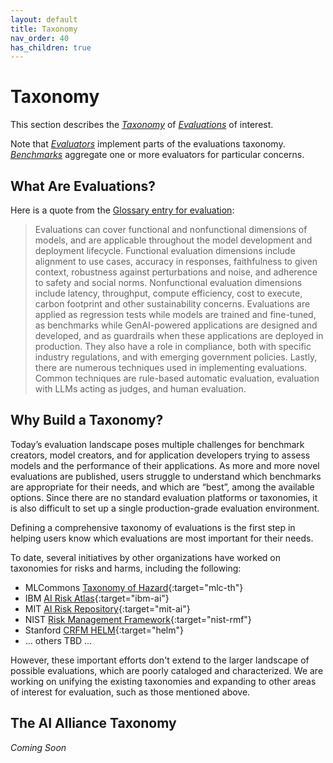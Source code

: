 ```yaml
---
layout: default
title: Taxonomy
nav_order: 40
has_children: true
---
```


# Taxonomy

This section describes the [_Taxonomy_]({{site.baseurl}}/glossary/#taxonomy)  of [_Evaluations_]({{site.baseurl}}/glossary/#evaluation) of interest. 

Note that [_Evaluators_]({{site.baseurl}}/glossary/#evaluator) implement parts of the evaluations taxonomy. [_Benchmarks_]({{site.baseurl}}/glossary/#benchmark) aggregate one or more evaluators for particular concerns.

## What Are Evaluations?

Here is a quote from the [Glossary entry for evaluation]({{site.baseurl}}/glossary/#evaluation):

> Evaluations can cover functional and nonfunctional dimensions of models, and are applicable throughout the model development and deployment lifecycle. Functional evaluation dimensions include alignment to use cases, accuracy in responses, faithfulness to given context, robustness against perturbations and noise, and adherence to safety and social norms. Nonfunctional evaluation dimensions include latency, throughput, compute efficiency, cost to execute, carbon footprint and other sustainability concerns. Evaluations are applied as regression tests while models are trained and fine-tuned, as benchmarks while GenAI-powered applications are designed and developed, and as guardrails when these applications are deployed in production. They also have a role in compliance, both with specific industry regulations, and with emerging government policies. Lastly, there are numerous techniques used in implementing evaluations. Common techniques are rule-based automatic evaluation, evaluation with LLMs acting as judges, and human evaluation.

## Why Build a Taxonomy?

Today’s evaluation landscape poses multiple challenges for benchmark creators, model creators, and for application developers trying to assess models and the performance of their applications. As more and more novel evaluations are published, users struggle to understand which benchmarks are appropriate for their needs, and which are “best”, among the available options. Since there are no standard evaluation platforms or taxonomies, it is also difficult to set up a single production-grade evaluation environment.

Defining a comprehensive taxonomy of evaluations is the first step in helping users know which evaluations are most important for their needs.

To date, several initiatives by other organizations have worked on taxonomies for risks and harms, including the following:

* MLCommons [Taxonomy of Hazard](https://arxiv.org/html/2404.12241v1){:target="mlc-th"}
* IBM [AI Risk Atlas](https://www.ibm.com/docs/en/watsonx/saas?topic=ai-risk-atlas){:target="ibm-ai"}
* MIT [AI Risk Repository](https://airisk.mit.edu/){:target="mit-ai"}
* NIST [Risk Management Framework](https://airc.nist.gov/AI_RMF_Knowledge_Base/AI_RMF/Foundational_Information/3-sec-characteristics){:target="nist-rmf"}
* Stanford [CRFM HELM](https://crfm.stanford.edu/helm/){:target="helm"}
* ... others TBD ...

However, these important efforts don't extend to the larger landscape of possible evaluations, which are poorly cataloged and characterized. We are working on unifying the existing taxonomies and expanding to other areas of interest for evaluation, such as those mentioned above.

## The AI Alliance Taxonomy

_Coming Soon_
